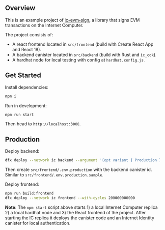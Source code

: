 ## Overview

This is an example project of [ic-evm-sign](https://github.com/nikolas-con/ic-evm-sign), a library that signs EVM transactions on the Internet Computer. 

The project consists of:
- A react frontend located in `src/frontend` (build with Create React App and React 18).
- A backend canister located in `src/backend` (build with Rust and `ic_cdk`).
- A hardhat node for local testing with config at `hardhat.config.js`.

## Get Started

Install dependencies:
```sh
npm i
```

Run in development:
```sh
npm run start
```

Then head to `http://localhost:3000`.

## Production

Deploy backend:
```sh
dfx deploy --network ic backend --argument '(opt variant { Production } )' --with-cycles 200000000000
```

Then create `src/frontend/.env.production` with the backend canister id. Similar to `src/frontend/.env.production.sample`.

Deploy frontend:
```sh
npm run build:frontend
dfx deploy --network ic frontend --with-cycles 200000000000
```

**Note:** The `npm start` script above starts 1) a local Internet Computer replica 2) a local hardhat node and 3) the React frontend of the project. After starting the IC replica it deploys the canister code and an Internet Identity canister for local authentication.

